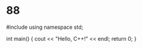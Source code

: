 # 88

#include <iostream>
using namespace std;

int main() {
  cout << "Hello, C++!" << endl;
  return 0;
}


